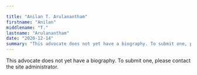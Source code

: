 ```yaml
---

title: "Anilan T. Arulanantham"
firstname: "Anilan"
middlename: "T."
lastname: "Arulanantham"
date: "2020-12-14"
summary: "This advocate does not yet have a biography. To submit one, please contact the site administrator."
---
```

This advocate does not yet have a biography. To submit one, please contact the site administrator.

